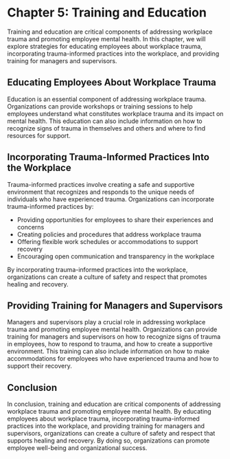Chapter 5: Training and Education
=================================

Training and education are critical components of addressing workplace trauma and promoting employee mental health. In this chapter, we will explore strategies for educating employees about workplace trauma, incorporating trauma-informed practices into the workplace, and providing training for managers and supervisors.

Educating Employees About Workplace Trauma
------------------------------------------

Education is an essential component of addressing workplace trauma. Organizations can provide workshops or training sessions to help employees understand what constitutes workplace trauma and its impact on mental health. This education can also include information on how to recognize signs of trauma in themselves and others and where to find resources for support.

Incorporating Trauma-Informed Practices Into the Workplace
----------------------------------------------------------

Trauma-informed practices involve creating a safe and supportive environment that recognizes and responds to the unique needs of individuals who have experienced trauma. Organizations can incorporate trauma-informed practices by:

* Providing opportunities for employees to share their experiences and concerns
* Creating policies and procedures that address workplace trauma
* Offering flexible work schedules or accommodations to support recovery
* Encouraging open communication and transparency in the workplace

By incorporating trauma-informed practices into the workplace, organizations can create a culture of safety and respect that promotes healing and recovery.

Providing Training for Managers and Supervisors
-----------------------------------------------

Managers and supervisors play a crucial role in addressing workplace trauma and promoting employee mental health. Organizations can provide training for managers and supervisors on how to recognize signs of trauma in employees, how to respond to trauma, and how to create a supportive environment. This training can also include information on how to make accommodations for employees who have experienced trauma and how to support their recovery.

Conclusion
----------

In conclusion, training and education are critical components of addressing workplace trauma and promoting employee mental health. By educating employees about workplace trauma, incorporating trauma-informed practices into the workplace, and providing training for managers and supervisors, organizations can create a culture of safety and respect that supports healing and recovery. By doing so, organizations can promote employee well-being and organizational success.
